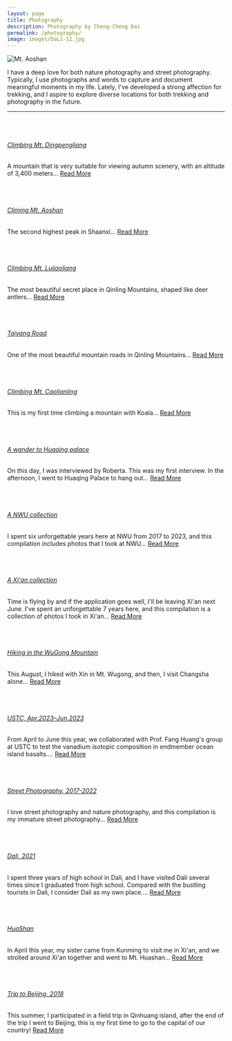 ```yaml
---
layout: page
title: Photography
description: Photography by Cheng-Cheng Dai
permalink: /photography/
image: images/DaLi-11.jpg
---
```




<!-- panorama photos -->

<img src="/images/photography/2024-8-19-ASNB/ASNB-4.JPG" alt="Mt.  Aoshan"/>

<div class="page-content wc-container">
    <p>I have a deep love for both nature photography and street photography. Typically, I use photographs and words to capture and document meaningful moments in my life. Lately, I've developed a strong affection for trekking, and I aspire to explore diverse locations for both trekking and photography in the future.</p>
    <hr style="margin-bottom:48px">
<div class="post-box" style="margin-bottom:48px">
        <img class="box-img" src="/images/photography/2024-10-14-DPL/DPL-8.JPG" alt="">
        <div class="box-text">
            <a href="{{ site.url }}/photography/2024/10/14/DPL/">
                <h6>Climbing Mt. Dingpengliang</h6>
            </a>
            <p>A mountain that is very suitable for viewing autumn scenery, with an altitude of 3,400 meters... <a href="{{ site.url }}/photography/2024/10/14/DPL/">Read More</a></p>
        </div>
</div>

<div class="post-box" style="margin-bottom:48px">
    <img class="box-img" src="/images/photography/2024-8-19-ASNB/ASNB-1.JPG" alt="">
    <div class="box-text">
        <a href="{{ site.url }}/photography/2024/08/19/ASNB/">
            <h6>Climing Mt. Aoshan</h6>
        </a>
        <p>
           The second highest peak in Shaanxi...
            <a href="{{ site.url }}/photography/2024/08/19/ASNB/">Read More</a>
        </p>
    </div>
</div>



<div class="post-box" style="margin-bottom:48px">
        <img class="box-img" src="/images/photography/2024-7-25-LJL/LJL-4.JPG" alt="">
        <div class="box-text">
            <a href="{{ site.url }}/photography/2024/07/25/LJL/">
                <h6>Climbing Mt. Lujiaoliang</h6>
            </a>
            <p>The most beautiful secret place in Qinling Mountains, shaped like deer antlers... <a href="{{ site.url }}/photography/2024/07/25/LJL/">Read More</a></p>
        </div>
</div>



<div class="post-box" style="margin-bottom:48px">
    <img class="box-img" src="/images/photography/2024-7-7-TYGL/TYGL-7.JPG" alt="">
    <div class="box-text">
        <a href="{{ site.url }}/photography/2024/07/07/TYGL/">
            <h6>Taiyang Road</h6>
        </a>
        <p>One of the most beautiful mountain roads in Qinling Mountains... <a href="{{ site.url }}/photography/2024/07/07/TYGL/">Read More</a></p>
    </div>
</div>


<div class="post-box" style="margin-bottom:48px">
        <img class="box-img" src="/images/photography/2024-06-15-CLL/CLL-4.JPG" alt="">
        <div class="box-text">
            <a href="{{ site.url }}/photography/2024/06/15/CLL/">
                <h6>Climbing Mt. Caolianling</h6>
            </a>
            <p>This is my first time climbing a mountain with Koala... <a href="{{ site.url }}/photography/2024/06/15/CLL/">Read More</a></p>
        </div>
</div>


<div class="post-box" style="margin-bottom:48px">
    <img class="box-img" src="/images/photography/wander/2.JPG" alt="">
    <div class="box-text">
        <a href="{{ site.url }}/photography/2023/11/18/wander/">
            <h6>A wander to Huaqing palace</h6>
        </a>
        <p>On this day, I was interviewed by Roberta. This was my first interview. In the afternoon, I went to Huaqing Palace to hang out... <a href="{{ site.url }}/photography/2023/11/18/wander/">Read More</a></p>
    </div>
</div>

<div class="post-box" style="margin-bottom:48px">
    <img class="box-img" src="/images/photography/NWU/NWU-07.jpg" alt="">
    <div class="box-text">
        <a href="{{ site.url }}/photography/2023/10/05/NWU/">
            <h6>A NWU collection</h6>
        </a>
        <p>I spent six unforgettable years here at NWU from 2017 to 2023, and this compilation includes photos that I took at NWU... <a href="{{ site.url }}/photography/2023/10/05/NWU/">Read More</a></p>
    </div>
</div>

<div class="post-box" style="margin-bottom:48px">
    <img class="box-img" src="/images/photography/XiAn/XiAn-07.jpg" alt="">
    <div class="box-text">
        <a href="{{ site.url }}/photography/2023/09/03/Xian/">
            <h6>A Xi'an collection</h6>
        </a>
        <p>Time is flying by and if the application goes well, I'll be leaving Xi'an next June. I've spent an unforgettable 7 years here, and this compilation is a collection of photos I took in Xi'an... <a href="{{ site.url }}/photography/2023/09/03/Xian/">Read More</a></p>
    </div>
</div>

<div class="post-box" style="margin-bottom:48px">
    <img class="box-img" src="/images/photography/Wugong/Wugong-10.jpg" alt="">
    <div class="box-text">
        <a href="{{ site.url }}/photography/2023/08/18/Wugong-Mountain/">
            <h6>Hiking in the WuGong Mountain</h6>
        </a>
        <p>This August, I hiked with Xin in Mt. Wugong, and then, I visit Changsha alone... <a href="{{ site.url }}/photography/2023/08/18/Wugong-Mountain/">Read More</a></p>
    </div>
</div>

<div class="post-box" style="margin-bottom:48px">
    <img class="box-img" src="/images/photography/USTC/USTC-05.jpg" alt="">
    <div class="box-text">
        <a href="{{ site.url }}/photography/2023/06/05/USTC/">
            <h6>USTC, Apr.2023–Jun.2023</h6>
        </a>
        <p>From April to June this year, we collaborated with Prof. Fang Huang's group at USTC to test the vanadium isotopic composition in endmember ocean island basalts.... <a href="{{ site.url }}/photography/2023/06/05/USTC/">Read More</a></p>
    </div>
</div>

<div class="post-box" style="margin-bottom:48px">
    <img class="box-img" src="/images/photography/Street Photography/SP-02.jpg" alt="">
    <div class="box-text">
        <a href="{{ site.url }}/photography/2022/02/10/Street-photography/">
            <h6>Street Photography, 2017-2022</h6>
        </a>
        <p>I love street photography and nature photography, and this compilation is my immature street photography... <a href="{{ site.url }}/photography/2022/02/10/Street-photography/">Read More</a></p>
    </div>
</div>

<div class="post-box" style="margin-bottom:48px">
    <img class="box-img" src="/images/photography/Dali/Dali-10.jpg" alt="">
    <div class="box-text">
        <a href="{{ site.url }}/photography/2021/06/19/Dali/">
            <h6>Dali, 2021</h6>
        </a>
        <p>I spent three years of high school in Dali, and I have visited Dali several times since I graduated from high school. Compared with the bustling tourists in Dali, I consider Dali as my own place.... <a href="{{ site.url }}/photography/2021/06/19/Dali">Read More</a></p>
    </div>
</div>

<div class="post-box" style="margin-bottom:48px">
    <img class="box-img" src="/images/photography/Mount Hua/MH-06.jpg" alt="">
    <div class="box-text">
        <a href="{{ site.url }}/photography/2019/04/06/Mount-Hua/">
            <h6>HuaShan</h6>
        </a>
        <p>In April this year, my sister came from Kunming to visit me in Xi'an, and we strolled around Xi'an together and went to Mt. Huashan... <a href="{{ site.url }}/photography/2019/04/06/Mount-Hua/">Read More</a></p>
    </div>
</div>

<div class="post-box" style="margin-bottom:48px">
    <img class="box-img" src="/images/photography/Beijing/Beijing-05.jpg" alt="">
    <div class="box-text">
        <a href="{{ site.url }}/photography/2018/07/20/Beijing/">
            <h6>Trip to Beijing, 2018</h6>
        </a>
        <p>This summer, I participated in a field trip in Qinhuang island, after the end of the trip I went to Beijing, this is my first time to go to the capital of our country!  <a href="{{ site.url }}/photography/2018/07/20/Beijing/">Read More</a></p>
    </div>
</div>

</div>
